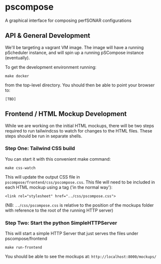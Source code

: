 # pscompose
A graphical interface for composing perfSONAR configurations

## API & General Development
We'll be targeting a vagrant VM image. The image will have a running pScheduler instance, and will spin up a running pSCompose instance (eventually).

To get the development environment running:

```
make docker
```

from the top-level directory. You should then be able to point your browser to:

```
[TBD]
```

## Frontend / HTML Mockup Development

While we are working on the initial HTML mockups, there will be two steps required to run tailwindcss to watch for changes to the HTML files. These steps should be run in separate shells.

### Step One: Tailwind CSS build

You can start it with this convenient make command:

```
make css-watch
```

This will update the output CSS file in `pscompose/frontend/css/pscompose.css`. This file will need to be included in each HTML mockup using a <link> tag ('in the normal way'):

```
<link rel="stylesheet" href="../css/pscompose.css">
```

(NB: `../css/pscompose.css` is relative to the position of the mockups folder with reference to the root of the running HTTP server)

### Step Two: Start the python SimpleHTTPServer

This will start a simple HTTP Server that just serves the files under pscompose/frontend

```
make run-frontend
```

You should be able to see the mockups at: `http://localhost:8000/mockups/`


